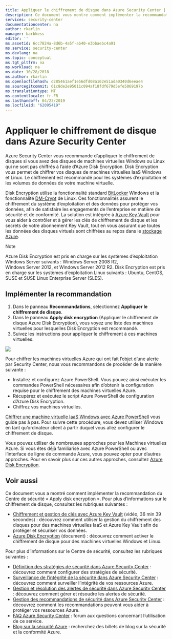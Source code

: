 ```yaml
---
title: Appliquer le chiffrement de disque dans Azure Security Center | Microsoft Docs
description: Ce document vous montre comment implémenter la recommandation du Centre de sécurité Azure **Apply disk encryption** (Appliquer le chiffrement de disque Azure Disk Encryption).
services: security-center
documentationcenter: na
author: rkarlin
manager: barbkess
editor: ''
ms.assetid: 6cc7824a-8d6b-4a5f-ab40-e3bbaebc4a91
ms.service: security-center
ms.devlang: na
ms.topic: conceptual
ms.tgt_pltfrm: na
ms.workload: na
ms.date: 10/28/2018
ms.author: rkarlin
ms.openlocfilehash: d285461aef1e56dfd08a162e51ada0340d6eeae4
ms.sourcegitcommit: 61c8de2e95011c094af18fdf679d5efe5069197b
ms.translationtype: MT
ms.contentlocale: fr-FR
ms.lasthandoff: 04/23/2019
ms.locfileid: "62095419"
---
```

# <a name="apply-disk-encryption-in-azure-security-center"></a>Appliquer le chiffrement de disque dans Azure Security Center
Azure Security Center vous recommande d’appliquer le chiffrement de disques si vous avez des disques de machines virtuelles Windows ou Linux qui ne sont pas chiffrés à l’aide d’Azure Disk Encryption. Disk Encryption vous permet de chiffrer vos disques de machines virtuelles IaaS Windows et Linux.  Le chiffrement est recommandé pour les systèmes d’exploitation et les volumes de données de votre machine virtuelle.

Disk Encryption utilise la fonctionnalité standard [BitLocker](https://technet.microsoft.com/library/cc732774.aspx) Windows et la fonctionnalité [DM-Crypt](https://en.wikipedia.org/wiki/Dm-crypt) de Linux. Ces fonctionnalités assurent le chiffrement du système d’exploitation et des données pour protéger vos données, afin de satisfaire les engagements de l’entreprise en matière de sécurité et de conformité. La solution est intégrée à [Azure Key Vault](https://azure.microsoft.com/documentation/services/key-vault/) pour vous aider à contrôler et à gérer les clés de chiffrement de disque et les secrets de votre abonnement Key Vault, tout en vous assurant que toutes les données des disques virtuels sont chiffrées au repos dans le [stockage Azure](https://azure.microsoft.com/documentation/services/storage/).

> [!NOTE]
> Azure Disk Encryption est pris en charge sur les systèmes d’exploitation Windows Server suivants : Windows Server 2008 R2, Windows Server 2012, et Windows Server 2012 R2. Disk Encryption est pris en charge sur les systèmes d’exploitation Linux suivants : Ubuntu, CentOS, SUSE et SUSE Linux Enterprise Server (SLES).
>
>

## <a name="implement-the-recommendation"></a>Implémenter la recommandation
1. Dans le panneau **Recommandations**, sélectionnez **Appliquer le chiffrement de disque**.
2. Dans le panneau **Apply disk encryption** (Appliquer le chiffrement de disque Azure Disk Encryption), vous voyez une liste des machines virtuelles pour lesquelles Disk Encryption est recommandé.
3. Suivez les instructions pour appliquer le chiffrement à ces machines virtuelles.

![][1]

Pour chiffrer les machines virtuelles Azure qui ont fait l’objet d’une alerte par Security Center, nous vous recommandons de procéder de la manière suivante :

* Installez et configurez Azure PowerShell. Vous pouvez ainsi exécuter les commandes PowerShell nécessaires afin d’obtenir la configuration requise pour le chiffrement des machines virtuelles Azure.
* Récupérez et exécutez le script Azure PowerShell de configuration d’Azure Disk Encryption.
* Chiffrez vos machines virtuelles.

[Chiffrer une machine virtuelle IaaS Windows avec Azure PowerShell](../security/quick-encrypt-vm-powershell.md) vous guide pas à pas. Pour suivre cette procédure, vous devez utiliser Windows en tant qu’ordinateur client à partir duquel vous allez configurer le chiffrement de disque.

Vous pouvez utiliser de nombreuses approches pour les Machines virtuelles Azure. Si vous êtes déjà familiarisé avec Azure PowerShell ou avec l’interface de ligne de commande Azure, vous pouvez opter pour d’autres approches. Pour en savoir plus sur ces autres approches, consultez [Azure Disk Encryption](../security/azure-security-disk-encryption.md).

## <a name="see-also"></a>Voir aussi
Ce document vous a montré comment implémenter la recommandation du Centre de sécurité « Apply disk encryption ». Pour plus d’informations sur le chiffrement de disque, consultez les rubriques suivantes :

* [Chiffrement et gestion de clés avec Azure Key Vault](https://azure.microsoft.com/documentation/videos/azurecon-2015-encryption-and-key-management-with-azure-key-vault/) (vidéo, 36 min 39 secondes) : découvrez comment utiliser la gestion du chiffrement des disques pour des machines virtuelles IaaS et Azure Key Vault afin de protéger et sécuriser vos données.
* [Azure Disk Encryption](../security/azure-security-disk-encryption-overview.md) (document) : découvrez comment activer le chiffrement de disque pour des machines virtuelles Windows et Linux.

Pour plus d’informations sur le Centre de sécurité, consultez les rubriques suivantes :

* [Définition des stratégies de sécurité dans Azure Security Center](tutorial-security-policy.md) : découvrez comment configurer des stratégies de sécurité.
* [Surveillance de l’intégrité de la sécurité dans Azure Security Center](security-center-monitoring.md) : découvrez comment surveiller l’intégrité de vos ressources Azure.
* [Gestion et résolution des alertes de sécurité dans Azure Security Center](security-center-managing-and-responding-alerts.md) : découvrez comment gérer et résoudre les alertes de sécurité.
* [Gestion des recommandations de sécurité dans Azure Security Center](security-center-recommendations.md) : découvrez comment les recommandations peuvent vous aider à protéger vos ressources Azure.
* [FAQ Azure Security Center](security-center-faq.md) : forum aux questions concernant l’utilisation de ce service.
* [Blog sur la sécurité Azure](https://blogs.msdn.com/b/azuresecurity/) : recherchez des billets de blog sur la sécurité et la conformité Azure.

<!--Image references-->
[1]: ./media/security-center-apply-disk-encryption/apply-disk-encryption.png
